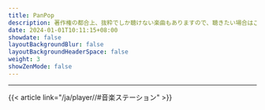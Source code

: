 ```yaml
---
title: PanPop
description: 著作権の都合上、抜粋でしか聴けない楽曲もありますので、聴きたい場合はご自身で検索してください。
date: 2024-01-01T10:11:15+08:00
showdate: false
layoutBackgroundBlur: false
layoutBackgroundHeaderSpace: false
weight: 3
showZenMode: false
---
```

<link rel="stylesheet" href="https://cdn.jsdelivr.net/npm/aplayer/dist/APlayer.min.css">
<script src="https://cdn.jsdelivr.net/npm/aplayer/dist/APlayer.min.js"></script>
<script src="https://cdn.jsdelivr.net/npm/meting@2.0.1/dist/Meting.min.js"></script>
<script src="https://cdn.jsdelivr.net/npm/color-thief@2.2.5/js/color-thief.min.js"></script>
<span style="color:#111827">
<meting-js server="netease" type="playlist" id="9177267468" autoplay="true" listFolded="true"></meting-js>
</span><hr/>
{{< article link="/ja/player//#音楽ステーション" >}}